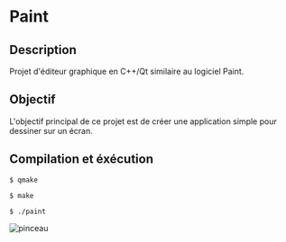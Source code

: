# Paint
## Description
Projet d'éditeur graphique en C++/Qt similaire au logiciel Paint.
## Objectif
L'objectif principal de ce projet est de créer une application simple pour dessiner sur un écran. 
## Compilation et éxécution
``` 
$ qmake 
```
``` 
$ make 
```
``` 
$ ./paint 
```
![pinceau](https://thumbs.dreamstime.com/b/personnage-de-dessin-anim%C3%A9-3d-de-pinceau-19667991.jpg)
